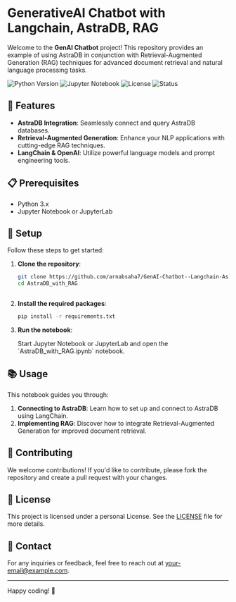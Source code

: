 
# GenerativeAI Chatbot with Langchain, AstraDB, RAG

Welcome to the **GenAI Chatbot** project! This repository provides an example of using AstraDB in conjunction with Retrieval-Augmented Generation (RAG) techniques for advanced document retrieval and natural language processing tasks.

![Python Version](https://img.shields.io/badge/Python-3.x-blue)
![Jupyter Notebook](https://img.shields.io/badge/Tool-Jupyter%20Notebook-orange)
![License](https://img.shields.io/badge/License-Personal-green)
![Status](https://img.shields.io/badge/Status-Active-brightgreen)

## 🚀 Features

- **AstraDB Integration**: Seamlessly connect and query AstraDB databases.
- **Retrieval-Augmented Generation**: Enhance your NLP applications with cutting-edge RAG techniques.
- **LangChain & OpenAI**: Utilize powerful language models and prompt engineering tools.

## 📋 Prerequisites

- Python 3.x
- Jupyter Notebook or JupyterLab

## 🔧 Setup

Follow these steps to get started:

1. **Clone the repository**:

   ```bash
   git clone https://github.com/arnabsaha7/GenAI-Chatbot--Langchain-AstraDB-RAG-.git
   cd AstraDB_with_RAG
  

2. **Install the required packages**:

   ```bash
   pip install -r requirements.txt


3. **Run the notebook**:

   Start Jupyter Notebook or JupyterLab and open the \`AstraDB_with_RAG.ipynb\` notebook.

## 📚 Usage

This notebook guides you through:

1. **Connecting to AstraDB**: Learn how to set up and connect to AstraDB using LangChain.
2. **Implementing RAG**: Discover how to integrate Retrieval-Augmented Generation for improved document retrieval.


## 🤝 Contributing

We welcome contributions! If you'd like to contribute, please fork the repository and create a pull request with your changes.

## 📄 License

This project is licensed under a personal License. See the [LICENSE](LICENSE.md) file for more details.

## 📧 Contact

For any inquiries or feedback, feel free to reach out at [your-email@example.com](mailto:your-email@example.com).

---

Happy coding! 🎉

